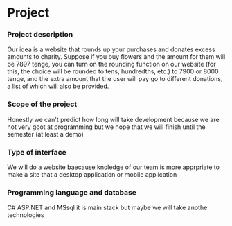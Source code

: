 # Project

### Project description
Our idea is a website that rounds up your purchases and donates excess amounts to charity. Suppose if you buy flowers and the amount for them will be 7897 tenge, you can turn on the rounding function on our website (for this, the choice will be rounded to tens, hundredths, etc.) to 7900 or 8000 tenge, and the extra amount that the user will pay go to different donations, a list of which will also be provided.

### Scope of the project
Honestly we can't predict how long will take development because we are not very goot at programming  but we hope that we will finish until the semester (at least a demo)

### Type of interface
We will do a website baecause knoledge of our team is more apprpriate to make a site that a desktop application or mobile application

### Programming language and database
C# ASP.NET and MSsql it is main stack but maybe we will take anothe technologies
